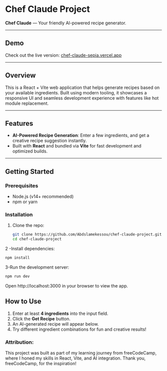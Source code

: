 # Chef Claude Project

**Chef Claude** — Your friendly AI-powered recipe generator.

---

## Demo
Check out the live version: [chef-claude-sepia.vercel.app](https://chef-claude-sepia.vercel.app) 

---

## Overview
This is a React + Vite web application that helps generate recipes based on your available ingredients. Built using modern tooling, it showcases a responsive UI and seamless development experience with features like hot module replacement.

---

## Features
- **AI-Powered Recipe Generation**: Enter a few ingredients, and get a creative recipe suggestion instantly.
- Built with **React** and bundled via **Vite** for fast development and optimized builds. 
---

## Getting Started

### Prerequisites
- Node.js (v14+ recommended)
- npm or yarn

### Installation
1. Clone the repo:
   ```bash
   git clone https://github.com/Abdslamekessou/chef-claude-project.git
   cd chef-claude-project
   
2 -Install dependencies:
```bash
npm install

```
3-Run the development server:
```bash
npm run dev
```

Open http://localhost:3000 in your browser to view the app.

## How to Use
1. Enter at least **4 ingredients** into the input field.
2. Click the **Get Recipe** button.
3. An AI-generated recipe will appear below.
4. Try different ingredient combinations for fun and creative results!




### Attribution:

This project was built as part of my learning journey from freeCodeCamp, where I honed my skills in React, Vite, and AI integration. Thank you, freeCodeCamp, for the inspiration!


